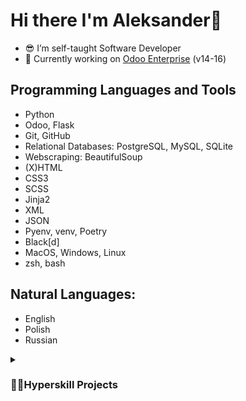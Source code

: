 # Hi there I'm Aleksander👋

- 😎 I’m self-taught Software Developer
- 🔭 Currently working on <a href="https://youtu.be/y7TlnAv6cto">Odoo Enterprise</a> (v14-16) 


## Programming Languages and Tools
- Python
- Odoo, Flask
- Git, GitHub
- Relational Databases: PostgreSQL, MySQL, SQLite
- Webscraping: BeautifulSoup
- (X)HTML
- CSS3
- SCSS
- Jinja2
- XML
- JSON
- Pyenv, venv, Poetry
- Black[d]
- MacOS, Windows, Linux
- zsh, bash 

## Natural Languages:
- English
- Polish
- Russian

<details>
 <summary><h3>👨‍💻Hyperskill Projects</summary>
   <ul>
     <li>
      <a href="../../../Weather-App">RESTful Weather APP</a>
     </li>
     <li>
      <a href="../../../static-code-analyser-python">Static Code Analyser for Python files</a>
     </li>
    </ul>
</details>
